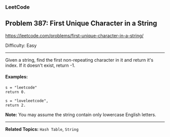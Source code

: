 ### LeetCode 
## Problem 387: First Unique Character in a String

https://leetcode.com/problems/first-unique-character-in-a-string/

Difficulty: Easy

---
Given a string, find the first non-repeating character in it and return it's index. If it doesn't exist, return -1.

#### Examples:
```
s = "leetcode"
return 0.

s = "loveleetcode",
return 2.
```

**Note:** You may assume the string contain only lowercase English letters.

---

**Related Topics:** 
```Hash Table```, ```String```